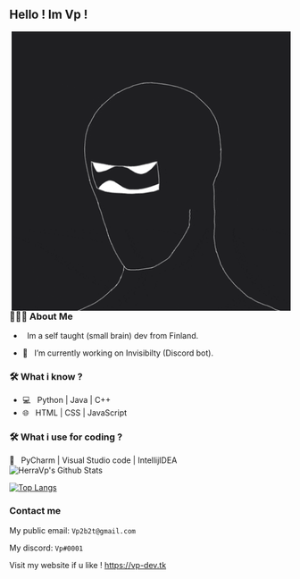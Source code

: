 <!-- ⚠️ This README has been generated from the file(s) "blueprint.md" ⚠️--><h2> Hello ! Im Vp ! </h2>
<img align="right" alt="GIF" src="https://raw.githubusercontent.com/HerraVp/HerraVp/master/vP.gif" width="500"/>

<h3> 👨🏻‍💻 About Me </h3>

- &nbsp; Im a self taught (small brain) dev from Finland.

- 🤔 &nbsp; I’m currently working on Invisibilty (Discord bot).

<h3>🛠 What i know ?</h3>

- 💻 &nbsp; Python | Java | C++  
- 🌐 &nbsp; HTML | CSS | JavaScript

<h3>🛠 What i use for coding ?</h3>
🔧 &nbsp; PyCharm | Visual Studio code | IntellijIDEA

<br>

<img align="center" src="https://github-readme-stats.vercel.app/api?username=HerraVp&include_all_commits=true&count_private=true&show_icons=true&line_height=20&title_color=7A7ADB&icon_color=2234AE&text_color=D3D3D3&bg_color=0,000000,130F40" alt="HerraVp's Github Stats">

</br>

[![Top Langs](https://github-readme-stats.vercel.app/api/top-langs/?username=HerraVp&layout=compact&text_color=daf7dc&bg_color=151515)](https://github.com/HerraVp/github-readme-stats)


<h3> Contact me </h3>

<p align="center">

My public email: ```Vp2b2t@gmail.com```

My discord: ```Vp#0001```
</p>


Visit my website if u like ! https://vp-dev.tk
